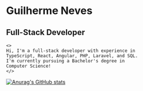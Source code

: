 # Guilherme Neves
## Full-Stack Developer

```
<>
Hi, I'm a full-stack developer with experience in
TypeScript, React, Angular, PHP, Laravel, and SQL.
I'm currently pursuing a Bachelor's degree in
Computer Science!
</>
```



[![Anurag's GitHub stats](https://github-readme-stats.vercel.app/api?username=gnevez)](https://github.com/anuraghazra/github-readme-stats)

